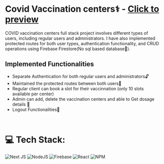 # Covid Vaccination centers⚕️ - <a href ="https://peaceful-capybara-a4c087.netlify.app">Click to preview</a>
COVID vaccination centers full stack project involves different types of users, including regular users and administrators. I have also implemented protected routes for both user types, authentication functionality, and CRUD operations using Firebase Firestore(No sql based database📑).

## Implemented Functionalities
- Separate Authentication for both regular users and administrators🔓
- Maintained the protected routes between both users🔐
- Regular client can  book a slot for their vaccinnation (only 10 slots available per center)
- Admin can add, delete the vaccination centers and able to Get dosage details 💉
- Logout Functionalities🔐

<br>

# 💻 Tech Stack:
![Next JS](https://img.shields.io/badge/Next-black?style=for-the-badge&logo=next.js&logoColor=white) ![NodeJS](https://img.shields.io/badge/node.js-6DA55F?style=for-the-badge&logo=node.js&logoColor=white) ![Firebase](https://img.shields.io/badge/firebase-%23039BE5.svg?style=for-the-badge&logo=firebase) ![React](https://img.shields.io/badge/react-%2320232a.svg?style=for-the-badge&logo=react&logoColor=%2361DAFB) ![NPM](https://img.shields.io/badge/NPM-%23000000.svg?style=for-the-badge&logo=npm&logoColor=white)
